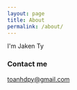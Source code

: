 ```yaml
---
layout: page
title: About
permalink: /about/
---
```


I'm Jaken Ty


### Contact me

[toanhdpy@gmail.com](mailto:toanhdpy@gmail.com)
